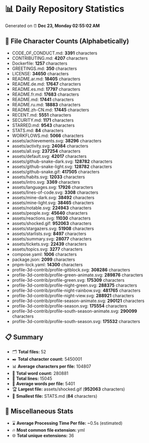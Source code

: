 # 📊 Daily Repository Statistics
Generated on ⏰ **Dec 23, Monday 02:55:02 AM**

## 📂 File Character Counts (Alphabetically)
- CODE_OF_CONDUCT.md: **3391** characters
- CONTRIBUTING.md: **4207** characters
- Dockerfile: **1257** characters
- GREETINGS.md: **350** characters
- LICENSE: **34650** characters
- README.ar.md: **18405** characters
- README.de.md: **17647** characters
- README.es.md: **17797** characters
- README.fr.md: **17683** characters
- README.md: **17441** characters
- README.ru.md: **18883** characters
- README.zh-CN.md: **17445** characters
- RECENT.md: **5551** characters
- SECURITY.md: **1171** characters
- STARRED.md: **9543** characters
- STATS.md: **84** characters
- WORKFLOWS.md: **5066** characters
- assets/achievements.svg: **38296** characters
- assets/activity.svg: **24084** characters
- assets/all.svg: **237254** characters
- assets/default.svg: **42017** characters
- assets/github-snake-dark.svg: **128782** characters
- assets/github-snake-light.svg: **128782** characters
- assets/github-snake.gif: **417505** characters
- assets/habits.svg: **12033** characters
- assets/intro.svg: **3369** characters
- assets/languages.svg: **17926** characters
- assets/lines-of-code.svg: **3308** characters
- assets/mine-dark.svg: **38492** characters
- assets/mine-light.svg: **38465** characters
- assets/notable.svg: **224943** characters
- assets/people.svg: **45640** characters
- assets/reactions.svg: **11030** characters
- assets/shocked.gif: **952063** characters
- assets/stargazers.svg: **51908** characters
- assets/starlists.svg: **8497** characters
- assets/summary.svg: **28077** characters
- assets/tickets.svg: **22439** characters
- assets/topics.svg: **3277** characters
- compose.yaml: **1006** characters
- package.json: **2099** characters
- pnpm-lock.yaml: **14300** characters
- profile-3d-contrib/profile-gitblock.svg: **308286** characters
- profile-3d-contrib/profile-green-animate.svg: **289876** characters
- profile-3d-contrib/profile-green.svg: **175309** characters
- profile-3d-contrib/profile-night-green.svg: **288375** characters
- profile-3d-contrib/profile-night-rainbow.svg: **481765** characters
- profile-3d-contrib/profile-night-view.svg: **288921** characters
- profile-3d-contrib/profile-season-animate.svg: **290121** characters
- profile-3d-contrib/profile-season.svg: **175554** characters
- profile-3d-contrib/profile-south-season-animate.svg: **290099** characters
- profile-3d-contrib/profile-south-season.svg: **175532** characters

## 📋 Summary
- 🗂️ **Total files:** 52
- ✒️ **Total character count:** 5450001
- 📊 **Average characters per file:** 104807
- 📝 **Total word count:** 280881
- 🧾 **Total lines:** 15045
- 📐 **Average words per file:** 5401
- 🏆 **Largest file:** assets/shocked.gif (**952063** characters)
- 🥉 **Smallest file:** STATS.md (**84** characters)

## 🌟 Miscellaneous Stats
- ⌛ **Average Processing Time Per file:** ~0.5s (estimated)
- 🔥 **Most common file extension:** yml
- 🌐 **Total unique extensions:** 36

